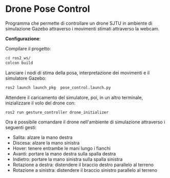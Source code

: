 # Drone Pose Control

Programma che permette di controllare un drone SJTU in ambiente di simulazione Gazebo attraverso i movimenti stimati attraverso la webcam.

**Configurazione**:

Compilare il progetto:

```bash
cd ros2_ws/
colcon build
```

Lanciare i nodi di stima della posa, interpretazione dei movimenti e il simulatore Gazebo:

```bash
ros2 launch launch_pkg  pose_control.launch.py
```

Attendere il caricamento del simulatore, poi, in un altro terminale, inizializzare il volo del drone con:

```bash
ros2 run gesture_controller drone_initializer
```

Ora è possibile comandare il drone nell'ambiente di simulazione attraverso i seguenti gesti:
- Salita: alzare la mano destra
- Discesa: alzare la mano sinistra
- Hover: tenere entrambe le mani lungo i fianchi
- Avanti: portare la mano destra sulla spalla destra
- Indietro: portare la mano sinistra sulla spalla sinistra
- Rotazione a destra: distendere il braccio destro parallelo al terreno
- Rotazione a sinistra: distendere il braccio sinistro parallelo al terreno
